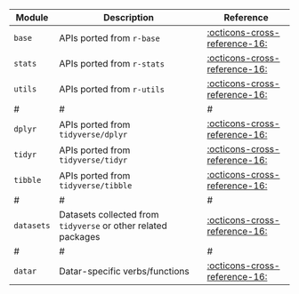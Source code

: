 
|Module|Description|Reference|
|-|-|-|
|`base`|APIs ported from `r-base`|[:octicons-cross-reference-16:][5]|
|`stats`|APIs ported from `r-stats`|[:octicons-cross-reference-16:][7]|
|`utils`|APIs ported from `r-utils`|[:octicons-cross-reference-16:][8]|
|#|#|#|
|`dplyr`|APIs ported from `tidyverse/dplyr`|[:octicons-cross-reference-16:][2]|
|`tidyr`|APIs ported from `tidyverse/tidyr`|[:octicons-cross-reference-16:][4]|
|`tibble`|APIs ported from `tidyverse/tibble`|[:octicons-cross-reference-16:][1]|
|#|#|#|
|`datasets`|Datasets collected from `tidyverse` or other related packages|[:octicons-cross-reference-16:][3]|
|#|#|#|
|`datar`|Datar-specific verbs/functions|[:octicons-cross-reference-16:][6]|

[1]: ../tibble
[2]: ../dplyr
[3]: ../datasets
[4]: ../tidyr
[5]: ../base
[6]: ../datar
[7]: ../stats
[8]: ../utils
